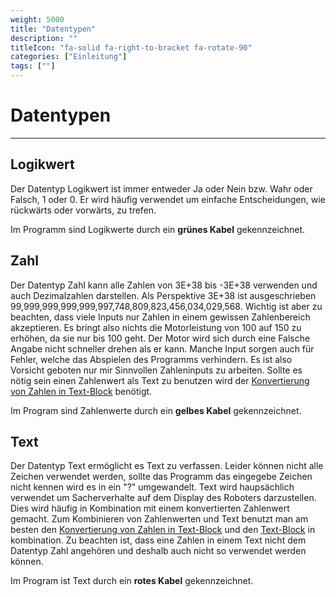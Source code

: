 ```yaml
---
weight: 5000
title: "Datentypen"
description: ""
titleIcon: "fa-solid fa-right-to-bracket fa-rotate-90"
categories: ["Einleitung"]
tags: [""]
---
```



# Datentypen
---

## Logikwert

Der Datentyp Logikwert ist immer entweder Ja oder Nein bzw. Wahr oder Falsch, 1 oder 0. Er wird häufig verwendet um einfache Entscheidungen, wie rückwärts oder vorwärts, zu trefen.

Im Programm sind Logikwerte durch ein **grünes Kabel** gekennzeichnet. 


## Zahl

Der Datentyp Zahl kann alle Zahlen von 3E+38 bis -3E+38 verwenden und auch Dezimalzahlen darstellen. Als Perspektive 3E+38 ist ausgeschrieben 99,999,999,999,999,997,748,809,823,456,034,029,568. Wichtig ist aber zu beachten, dass viele Inputs nur Zahlen in einem gewissen Zahlenbereich akzeptieren. Es bringt also nichts die Motorleistung von 100 auf 150 zu erhöhen, da sie nur bis 100 geht. Der Motor wird sich durch eine Falsche Angabe nicht schneller drehen als er kann. Manche Input sorgen auch für Fehler, welche das Abspielen des Programms verhindern. Es ist also Vorsicht geboten nur mir Sinnvollen Zahleninputs zu arbeiten. Sollte es nötig sein einen Zahlenwert als Text zu benutzen wird der [Konvertierung von Zahlen in Text-Block]() benötigt.

Im Program sind Zahlenwerte durch ein **gelbes Kabel** gekennzeichnet.

## Text

Der Datentyp Text ermöglicht es Text zu verfassen. Leider können nicht alle Zeichen verwendet werden, sollte das Programm das eingegebe Zeichen nicht kennen wird es in ein "?" umgewandelt. Text wird haupsächlich verwendet um Sacherverhalte auf dem Display des Roboters darzustellen. Dies wird häufig in Kombination mit einem konvertierten Zahlenwert gemacht. Zum Kombinieren von Zahlenwerten und Text benutzt man am besten den [Konvertierung von Zahlen in Text-Block]() und den [Text-Block]() in kombination. Zu beachten ist, dass eine Zahlen in einem Text nicht dem Datentyp Zahl angehören und deshalb auch nicht so verwendet werden können.

Im Program ist Text durch ein **rotes Kabel** gekennzeichnet.











